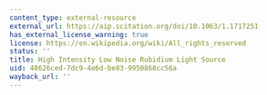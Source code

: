 ```yaml
---
content_type: external-resource
external_url: https://aip.scitation.org/doi/10.1063/1.1717251
has_external_license_warning: true
license: https://en.wikipedia.org/wiki/All_rights_reserved
status: ''
title: High Intensity Low Noise Rubidium Light Source
uid: 48626ced-7dc9-4e6d-be83-9950868cc56a
wayback_url: ''
---
```

